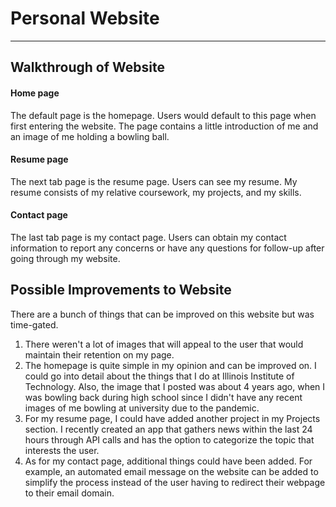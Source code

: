 # Personal Website

***

## Walkthrough of Website

#### Home page

The default page is the homepage. Users would default to this page when first entering the website. The page contains a little introduction of me and an image of me holding a bowling ball.

#### Resume page

The next tab page is the resume page. Users can see my resume. My resume consists of my relative coursework, my projects, and my skills.

#### Contact page

The last tab page is my contact page. Users can obtain my contact information to report any concerns or have any questions for follow-up after going through my website.

## Possible Improvements to Website

There are a bunch of things that can be improved on this website but was time-gated.
1. There weren't a lot of images that will appeal to the user that would maintain their retention on my page.
2. The homepage is quite simple in my opinion and can be improved on. I could go into detail about the things that I do at Illinois Institute of Technology. Also, the image that I posted was about 4 years ago, when I was bowling back during high school since I didn't have any recent images of me bowling at university due to the pandemic.
3. For my resume page, I could have added another project in my Projects section. I recently created an app that gathers news within the last 24 hours through API calls and has the option to categorize the topic that interests the user.
4. As for my contact page, additional things could have been added. For example, an automated email message on the website can be added to simplify the process instead of the user having to redirect their webpage to their email domain.